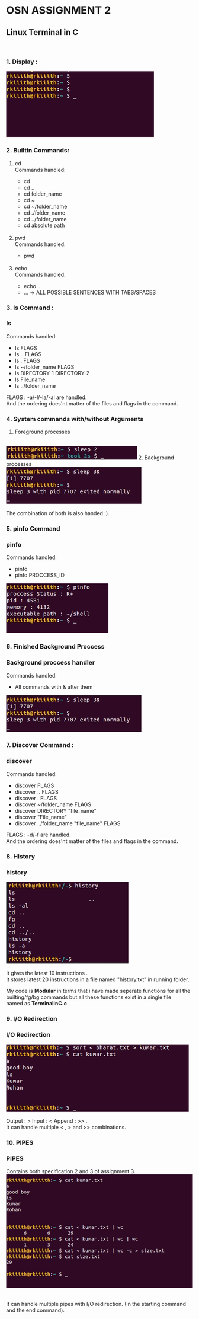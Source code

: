 # OSN ASSIGNMENT 2

## Linux Terminal in C
<br>

### 1. Display :

<img src="./terminal.jpeg"></img>

### 2. Builtin Commands:
<ol>
<li>cd</li>
	Commands handled:
<ul>
<li>cd</li>
<li>cd ..</li>
<li>cd folder_name</li>
<li>cd ~</li>
<li>cd ~/folder_name</li>
<li>cd ./folder_name</li>
<li>cd ../folder_name</li>
<li>cd absolute path</li>
</ul>
<br>
<li>pwd</li>
Commands handled:
<ul>
<li>pwd</li>
</ul>
<br>
<li>echo</li>
Commands handled:
<ul>
<li>echo ...</li>
<li> ... => ALL POSSIBLE SENTENCES WITH TABS/SPACES</li>
</ul>
</ol>

### 3. ls Command :
<h3>ls</h3>
	Commands handled:
<ul>
<li>ls FLAGS</li>
<li>ls .. FLAGS</li>
<li>ls . FLAGS</li>
<li>ls ~/folder_name  FLAGS</li>
<li>ls DIRECTORY-1 DIRECTORY-2</li>
<li>ls File_name</li>
<li>ls ../folder_name</li>
</ul>

FLAGS : -a/-l/-la/-al are handled.<br> And the ordering does'nt matter of the files and flags in the command.

### 4. System commands with/without Arguments

1. Foreground processes
<br>
<img src="./fg.jpeg"></img>
2. Background processes
<br>
<img src="./bg.jpeg"></img>

The combination of both is also handed :).

### 5. pinfo Command

<h3>pinfo</h3>
Commands handled:
<ul>
<li>pinfo</li>
<li>pinfo PROCCESS_ID</li>
</ul>

<img src="./pinfo.jpeg"></img>

### 6. Finished Background Proccess

<h3>Background proccess handler</h3>
Commands handled:
<ul>
<li>All commands with & after them</li>
</ul>

<img src="./bg.jpeg"></img>

### 7. Discover Command :
<h3>discover</h3>
	Commands handled:
<ul>
<li>discover FLAGS</li>
<li>discover .. FLAGS</li>
<li>discover . FLAGS</li>
<li>discover ~/folder_name  FLAGS</li>
<li>discover DIRECTORY "file_name"</li>
<li>discover "File_name"</li>
<li>discover ../folder_name "file_name" FLAGS</li>
</ul>

FLAGS : -d/-f are handled.<br> And the ordering does'nt matter of the files and flags in the command.

### 8. History
<h3>history</h3>
<img src="./history.jpeg"></img> 

It gives the latest 10 instructions .<br> It stores latest 20 instructions in a file named "history.txt" in running folder.

My code is <b>Modular</b> in terms that i have made seperate functions for all the builting/fg/bg commands but all these functions exist in a single file 
<br> named as <b>TerminalinC.c</b> .

### 9. I/O Redirection
<h3>I/O Redirection</h3>
<img src="io.jpeg"></img> 

Output : > Input : < Append : >> .
<br> It can handle multiple < , > and >> combinations.
<br>

### 10. PIPES
<h3>PIPES</h3>
Contains both specification 2 and 3 of assignment 3.
<img src="pipe.jpeg"></img> 

<br> It can handle multiple pipes with I/O redirection. (In the starting command and the end command).